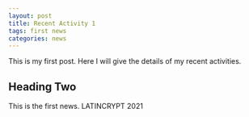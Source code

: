 ```yaml
---
layout: post
title: Recent Activity 1
tags: first news
categories: news
---
```


This is my first post.
Here I will give the details of my recent activities.

## Heading Two

This is the first news.
LATINCRYPT 2021
